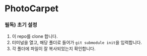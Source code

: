 # PhotoCarpet

### 필독) 초기 설정
1. 이 repo를 clone 합니다.
2. 터미널을 열고, 해당 폴더로 들어가 `git submodule init`을 입력합니다.
3. 각 폴더에 파일이 잘 복사되었는지 확인합니다.

